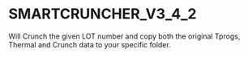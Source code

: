 # SMARTCRUNCHER_V3_4_2
Will Crunch the given LOT number and copy both the original Tprogs, Thermal and Crunch data to your specific folder.
